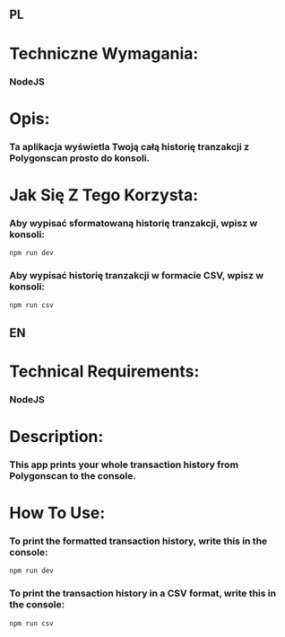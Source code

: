 ## PL
# Techniczne Wymagania:

### NodeJS

# Opis:

### Ta aplikacja wyświetla Twoją całą historię tranzakcji z Polygonscan prosto do konsoli.

# Jak Się Z Tego Korzysta:

### Aby wypisać sformatowaną historię tranzakcji, wpisz w konsoli:
```npm run dev```

### Aby wypisać historię tranzakcji w formacie CSV, wpisz w konsoli:
```npm run csv```


## EN
# Technical Requirements:

### NodeJS

# Description:

### This app prints your whole transaction history from Polygonscan to the console.

# How To Use:

### To print the formatted transaction history, write this in the console:
```npm run dev```

### To print the transaction history in a CSV format, write this in the console:
```npm run csv```
